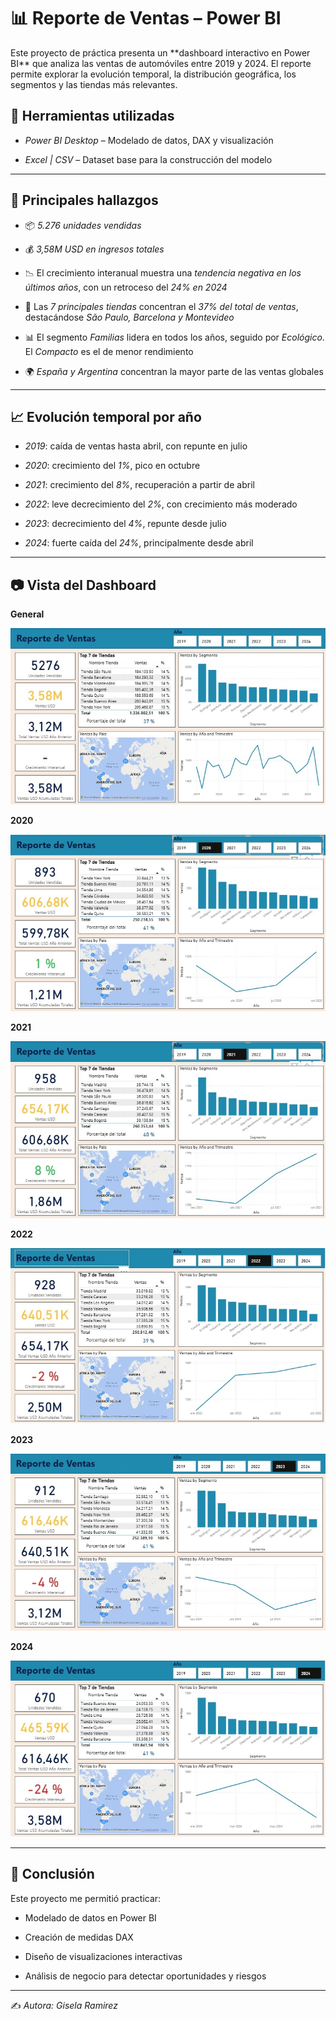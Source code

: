 # 📊 **Reporte de Ventas – Power BI**  



Este proyecto de práctica presenta un \*\*dashboard interactivo en Power BI\*\* que analiza las ventas de automóviles entre 2019 y 2024. El reporte permite explorar la evolución temporal, la distribución geográfica, los segmentos y las tiendas más relevantes.  



## 🚀 Herramientas utilizadas

- *Power BI Desktop* – Modelado de datos, DAX y visualización  

- *Excel | CSV* – Dataset base para la construcción del modelo  



---



## 🔎 Principales hallazgos

- 📦 *5.276 unidades vendidas*  

- 💰 *3,58M USD en ingresos totales*  

- 📉 El crecimiento interanual muestra una *tendencia negativa en los últimos años*, con un retroceso del *24% en 2024*  

- 🏬 Las *7 principales tiendas* concentran el *37% del total de ventas*, destacándose *São Paulo, Barcelona y Montevideo*  

- 📊 El segmento *Familias* lidera en todos los años, seguido por *Ecológico*. El *Compacto* es el de menor rendimiento  

- 🌍 *España y Argentina* concentran la mayor parte de las ventas globales  



---



## 📈 Evolución temporal por año

- *2019*: caída de ventas hasta abril, con repunte en julio  

- *2020*: crecimiento del *1%*, pico en octubre  

- *2021*: crecimiento del *8%*, recuperación a partir de abril  

- *2022*: leve decrecimiento del *2%*, con crecimiento más moderado  

- *2023*: decrecimiento del *4%*, repunte desde julio  

- *2024*: fuerte caída del *24%*, principalmente desde abril  



---



## 📷 Vista del Dashboard

**General**

![Dashboard 1](https://github.com/Gisy26/Ventas-de-Automoviles/raw/main/capturas/dashboard1.jpg)

**2020**

![Dashboard 2](https://github.com/Gisy26/Ventas-de-Automoviles/raw/main/capturas/dashboard2.jpg)

**2021**

![Dashboard 3](https://github.com/Gisy26/Ventas-de-Automoviles/raw/main/capturas/dashboard3.jpg)

**2022**

![Dashboard 4](https://github.com/Gisy26/Ventas-de-Automoviles/raw/main/capturas/dashboard4.jpg)

**2023**

![Dashboard 5](https://github.com/Gisy26/Ventas-de-Automoviles/raw/main/capturas/dashboard5.jpg)

**2024**

![Dashboard 6](https://github.com/Gisy26/Ventas-de-Automoviles/raw/main/capturas/dashboard6.jpg)

---



## 📝 Conclusión

Este proyecto me permitió practicar:  

- Modelado de datos en Power BI  

- Creación de medidas DAX  

- Diseño de visualizaciones interactivas  

- Análisis de negocio para detectar oportunidades y riesgos  




---
✍️ *Autora: Gisela Ramirez*
